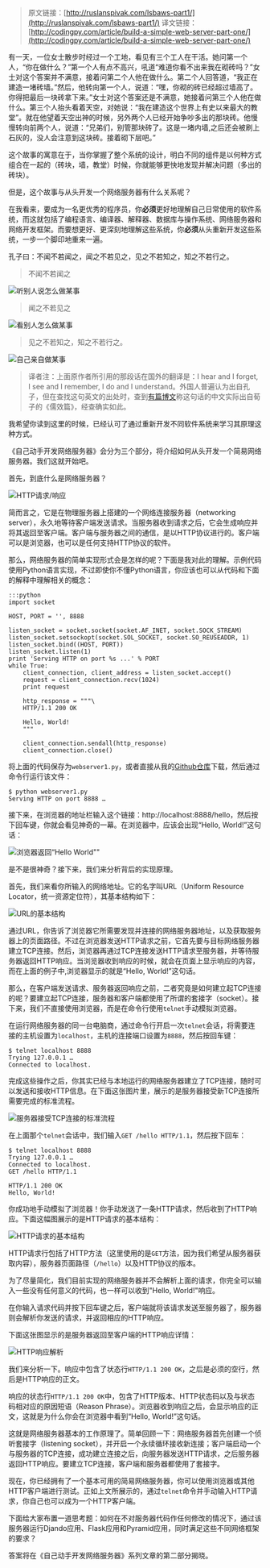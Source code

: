 > 原文链接：[http://ruslanspivak.com/lsbaws-part1/](http://ruslanspivak.com/lsbaws-part1/)
> 译文链接：[http://codingpy.com/article/build-a-simple-web-server-part-one/](http://codingpy.com/article/build-a-simple-web-server-part-one/)

有一天，一位女士散步时经过一个工地，看见有三个工人在干活。她问第一个人，“你在做什么？”第一个人有点不高兴，吼道“难道你看不出来我在砌砖吗？”女士对这个答案并不满意，接着问第二个人他在做什么。第二个人回答道，“我正在建造一堵砖墙。”然后，他转向第一个人，说道：“嘿，你砌的砖已经超过墙高了。你得把最后一块砖拿下来。”女士对这个答案还是不满意，她接着问第三个人他在做什么。第三个人抬头看着天空，对她说：“我在建造这个世界上有史以来最大的教堂”。就在他望着天空出神的时候，另外两个人已经开始争吵多出的那块砖。他慢慢转向前两个人，说道：“兄弟们，别管那块砖了。这是一堵内墙,之后还会被刷上石灰的，没人会注意到这块砖。接着砌下层吧。”

这个故事的寓意在于，当你掌握了整个系统的设计，明白不同的组件是以何种方式组合在一起的（砖块，墙，教堂）时候，你就能够更快地发现并解决问题（多出的砖块）。

但是，这个故事与从头开发一个网络服务器有什么关系呢？

在我看来，要成为一名更优秀的程序员，你**必须**更好地理解自己日常使用的软件系统，而这就包括了编程语言、编译器、解释器、数据库与操作系统、网络服务器和网络开发框架。而要想更好、更深刻地理解这些系统，你**必须**从头重新开发这些系统，一步一个脚印地重来一遍。

孔子曰：不闻不若闻之，闻之不若见之，见之不若知之，知之不若行之。

> 不闻不若闻之

![听别人说怎么做某事](http://ruslanspivak.com/lsbasi-part4/LSBAWS_confucius_hear.png)

> 闻之不若见之

![看别人怎么做某事](http://ruslanspivak.com/lsbasi-part4/LSBAWS_confucius_see.png)

> 见之不若知之，知之不若行之。

![自己亲自做某事](http://ruslanspivak.com/lsbasi-part4/LSBAWS_confucius_do.png)

> 译者注：上面原作者所引用的那段话在国外的翻译是：I hear and I forget, I see and I remember, I do and I understand。外国人普遍认为出自孔子，但在查找这句英文的出处时，查到[有篇博文](http://blog.sina.com.cn/s/blog_60ebcd1d0100f4tv.html)称这句话的中文实际出自荀子的《儒效篇》，经查确实如此。

我希望你读到这里的时候，已经认可了通过重新开发不同软件系统来学习其原理这种方式。

《自己动手开发网络服务器》会分为三个部分，将介绍如何从头开发一个简易网络服务器。我们这就开始吧。

首先，到底什么是网络服务器？

![HTTP请求/响应](http://ruslanspivak.com/lsbaws-part1/LSBAWS_HTTP_request_response.png)

简而言之，它是在物理服务器上搭建的一个网络连接服务器（networking server），永久地等待客户端发送请求。当服务器收到请求之后，它会生成响应并将其返回至客户端。客户端与服务器之间的通信，是以HTTP协议进行的。客户端可以是浏览器，也可以是任何支持HTTP协议的软件。

那么，网络服务器的简单实现形式会是怎样的呢？下面是我对此的理解。示例代码使用Python语言实现，不过即使你不懂Python语言，你应该也可以从代码和下面的解释中理解相关的概念：

    :::python
    import socket

    HOST, PORT = '', 8888

    listen_socket = socket.socket(socket.AF_INET, socket.SOCK_STREAM)
    listen_socket.setsockopt(socket.SOL_SOCKET, socket.SO_REUSEADDR, 1)
    listen_socket.bind((HOST, PORT))
    listen_socket.listen(1)
    print 'Serving HTTP on port %s ...' % PORT
    while True:
        client_connection, client_address = listen_socket.accept()
        request = client_connection.recv(1024)
        print request
        
        http_response = """\
        HTTP/1.1 200 OK
        
        Hello, World!
        """
        
        client_connection.sendall(http_response)
        client_connection.close()

将上面的代码保存为`webserver1.py`，或者直接从我的[Github仓库](https://github.com/rspivak/lsbaws/blob/master/part1/webserver1.py)下载，然后通过命令行运行该文件：

    $ python webserver1.py
    Serving HTTP on port 8888 …

接下来，在浏览器的地址栏输入这个链接：http://localhost:8888/hello，然后按下回车键，你就会看见神奇的一幕。在浏览器中，应该会出现“Hello, World!”这句话：

![浏览器返回“Hello World""](http://ruslanspivak.com/lsbaws-part1/browser_hello_world.png)

是不是很神奇？接下来，我们来分析背后的实现原理。

首先，我们来看你所输入的网络地址。它的名字叫URL（Uniform Resource Locator，统一资源定位符），其基本结构如下：

![URL的基本结构](http://ruslanspivak.com/lsbaws-part1/LSBAWS_URL_Web_address.png)

通过URL，你告诉了浏览器它所需要发现并连接的网络服务器地址，以及获取服务器上的页面路径。不过在浏览器发送HTTP请求之前，它首先要与目标网络服务器建立TCP连接。然后，浏览器再通过TCP连接发送HTTP请求至服务器，并等待服务器返回HTTP响应。当浏览器收到响应的时候，就会在页面上显示响应的内容，而在上面的例子中,浏览器显示的就是“Hello, World!”这句话。

那么，在客户端发送请求、服务器返回响应之前，二者究竟是如何建立起TCP连接的呢？要建立起TCP连接，服务器和客户端都使用了所谓的套接字（socket）。接下来，我们不直接使用浏览器，而是在命令行使用`telnet`手动模拟浏览器。

在运行网络服务器的同一台电脑商，通过命令行开启一次`telnet`会话，将需要连接的主机设置为`localhost`，主机的连接端口设置为`8888`，然后按回车键：

    $ telnet localhost 8888
    Trying 127.0.0.1 …
    Connected to localhost.

完成这些操作之后，你其实已经与本地运行的网络服务器建立了TCP连接，随时可以发送和接收HTTP信息。在下面这张图片里，展示的是服务器接受新TCP连接所需要完成的标准流程。

![服务器接受TCP连接的标准流程](http://ruslanspivak.com/lsbaws-part1/LSBAWS_socket.png)

在上面那个`telnet`会话中，我们输入`GET /hello HTTP/1.1`，然后按下回车：

    $ telnet localhost 8888
    Trying 127.0.0.1 …
    Connected to localhost.
    GET /hello HTTP/1.1

    HTTP/1.1 200 OK
    Hello, World!

你成功地手动模拟了浏览器！你手动发送了一条HTTP请求，然后收到了HTTP响应。下面这幅图展示的是HTTP请求的基本结构：

![HTTP请求的基本结构](http://ruslanspivak.com/lsbaws-part1/LSBAWS_HTTP_request_anatomy.png)

HTTP请求行包括了HTTP方法（这里使用的是`GET`方法，因为我们希望从服务器获取内容），服务器页面路径（`/hello`）以及HTTP协议的版本。

为了尽量简化，我们目前实现的网络服务器并不会解析上面的请求，你完全可以输入一些没有任何意义的代码，也一样可以收到"Hello, World!"响应。

在你输入请求代码并按下回车键之后，客户端就将该请求发送至服务器了，服务器则会解析你发送的请求，并返回相应的HTTP响应。

下面这张图显示的是服务器返回至客户端的HTTP响应详情：

![HTTP响应解析](http://ruslanspivak.com/lsbaws-part1/LSBAWS_HTTP_response_anatomy.png)

我们来分析一下。响应中包含了状态行`HTTP/1.1 200 OK`，之后是必须的空行，然后是HTTP响应的正文。

响应的状态行`HTTP/1.1 200 OK`中，包含了HTTP版本、HTTP状态码以及与状态码相对应的原因短语（Reason Phrase）。浏览器收到响应之后，会显示响应的正文，这就是为什么你会在浏览器中看到“Hello, World!”这句话。

这就是网络服务器基本的工作原理了。简单回顾一下：网络服务器首先创建一个侦听套接字（listening socket），并开启一个永续循环接收新连接；客户端启动一个与服务器的TCP连接，成功建立连接之后，向服务器发送HTTP请求，之后服务器返回HTTP响应。要建立TCP连接，客户端和服务器都使用了套接字。

现在，你已经拥有了一个基本可用的简易网络服务器，你可以使用浏览器或其他HTTP客户端进行测试。正如上文所展示的，通过`telnet`命令并手动输入HTTP请求，你自己也可以成为一个HTTP客户端。

下面给大家布置一道思考题：如何在不对服务器代码作任何修改的情况下，通过该服务器运行Djando应用、Flask应用和Pyramid应用，同时满足这些不同网络框架的要求？

答案将在《自己动手开发网络服务器》系列文章的第二部分揭晓。
